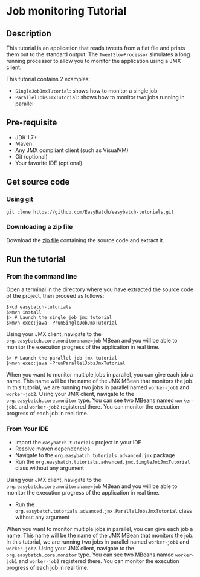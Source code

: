 # Job monitoring Tutorial

## Description

This tutorial is an application that reads tweets from a flat file and prints them out to the standard output.
The `TweetSlowProcessor` simulates a long running processor to allow you to monitor the application using a JMX client.

This tutorial contains 2 examples:

- `SingleJobJmxTutorial`: shows how to monitor a single job
- `ParallelJobsJmxTutorial`: shows how to monitor two jobs running in parallel 

## Pre-requisite

* JDK 1.7+
* Maven
* Any JMX compliant client (such as VisualVM)
* Git (optional)
* Your favorite IDE (optional)

## Get source code

### Using git

`git clone https://github.com/EasyBatch/easybatch-tutorials.git`

### Downloading a zip file

Download the [zip file](https://github.com/EasyBatch/easybatch-tutorials/archive/master.zip) containing the source code and extract it.

## Run the tutorial

### From the command line

Open a terminal in the directory where you have extracted the source code of the project, then proceed as follows:

```
$>cd easybatch-tutorials
$>mvn install
$> # Launch the single job jmx tutorial
$>mvn exec:java -PrunSingleJobJmxTutorial
```

Using your JMX client, navigate to the `org.easybatch.core.monitor:name=job` MBean
 and you will be able to monitor the execution progress of the application in real time.
 
```
$> # Launch the parallel job jmx tutorial
$>mvn exec:java -PrunParallelJobsJmxTutorial
```
When you want to monitor multiple jobs in parallel, you can give each job a name. This name will be the name
of the JMX MBean that monitors the job.
In this tutorial, we are running two jobs in parallel named `worker-job1` and `worker-job2`.
Using your JMX client, navigate to the `org.easybatch.core.monitor` type.
 You can see two MBeans named `worker-job1` and `worker-job2` registered there. You can monitor the execution progress of each job
 in real time.

### From Your IDE

* Import the `easybatch-tutorials` project in your IDE
* Resolve maven dependencies
* Navigate to the `org.easybatch.tutorials.advanced.jmx` package
* Run the `org.easybatch.tutorials.advanced.jmx.SingleJobJmxTutorial` class without any argument

Using your JMX client, navigate to the `org.easybatch.core.monitor:name=job` MBean
 and you will be able to monitor the execution progress of the application in real time.
 
* Run the `org.easybatch.tutorials.advanced.jmx.ParallelJobsJmxTutorial` class without any argument

When you want to monitor multiple jobs in parallel, you can give each job a name. This name will be the name
of the JMX MBean that monitors the job.
In this tutorial, we are running two jobs in parallel named `worker-job1` and `worker-job2`.
Using your JMX client, navigate to the `org.easybatch.core.monitor` type.
 You can see two MBeans named `worker-job1` and `worker-job2` registered there. You can monitor the execution progress of each job
 in real time.
